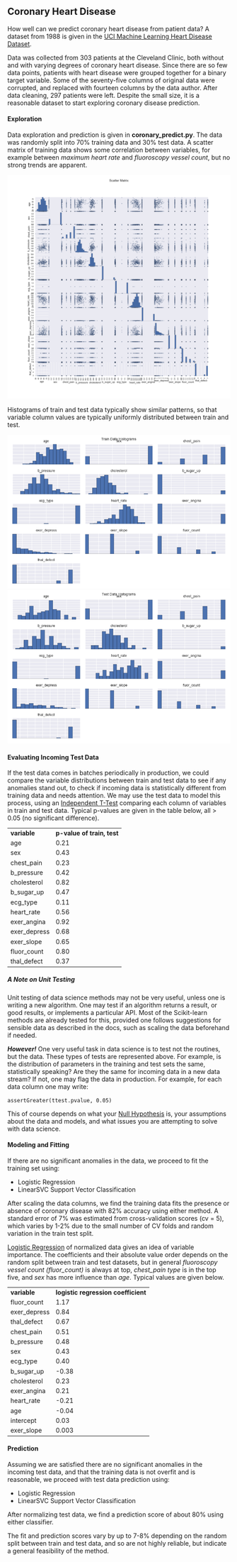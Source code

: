 ## Coronary Heart Disease
How well can we predict coronary heart disease from patient data?  A dataset from 1988 is given in the [UCI Machine Learning Heart Disease Dataset](http://archive.ics.uci.edu/ml/datasets/Heart+Disease).  

Data was collected from 303 patients at the Cleveland Clinic, both without and with varying degrees of coronary heart disease.  Since there are so few data points, patients with heart disease were grouped together for a binary target variable.  Some of the seventy-five columns of original data were corrupted, and replaced with fourteen columns by the data author.  After data cleaning, 297 patients were left.  Despite the small size, it is a reasonable dataset to start exploring coronary disease prediction.  

#### Exploration
Data exploration and prediction is given in __coronary_predict.py__.  The data was randomly split into 70% training data and 30% test data.  A scatter matrix of training data shows some correlation between variables, for example between *maximum heart rate* and *fluoroscopy vessel count*, but no strong trends are apparent.

<img src="https://github.com/bfetler/coronary_disease/blob/master/coronary_disease_plots/scatter_matrix.png" alt="scatter matrix" />

Histograms of train and test data typically show similar patterns, so that variable column values are typically uniformly distributed between train and test.  

<img src="https://github.com/bfetler/coronary_disease/blob/master/coronary_disease_plots/hist_coronary_train.png" alt="coronary training data histograms" />

<img src="https://github.com/bfetler/coronary_disease/blob/master/coronary_disease_plots/hist_coronary_test.png" alt="coronary test data histograms" />

#### Evaluating Incoming Test Data
If the test data comes in batches periodically in production, we could compare the variable distributions between train and test data to see if any anomalies stand out, to check if incoming data is statistically different from training data and needs attention.  We may use the test data to model this process, using an [Independent T-Test](http://docs.scipy.org/doc/scipy-0.17.0/reference/generated/scipy.stats.ttest_ind.html) comparing each column of variables in train and test data.  Typical p-values are given in the table below, all > 0.05 (no significant difference).  

<table>
<tr>
<td><strong>variable</strong></td>
<td><strong>p-value of train, test</strong></td>
</tr>
<tr>
<td>age</td>
<td>0.21</td>
</tr>
<tr>
<td>sex</td>
<td>0.43</td>
</tr>
<tr>
<td>chest_pain</td>
<td>0.23</td>
</tr>
<tr>
<td>b_pressure</td>
<td>0.42</td>
</tr>
<tr>
<td>cholesterol</td>
<td>0.82</td>
</tr>
<tr>
<td>b_sugar_up</td>
<td>0.47</td>
</tr>
<tr>
<td>ecg_type</td>
<td>0.11</td>
</tr>
<tr>
<td>heart_rate</td>
<td>0.56</td>
</tr>
<tr>
<td>exer_angina</td>
<td>0.92</td>
</tr>
<tr>
<td>exer_depress</td>
<td>0.68</td>
</tr>
<tr>
<td>exer_slope</td>
<td>0.65</td>
</tr>
<tr>
<td>fluor_count</td>
<td>0.80</td>
</tr>
<tr>
<td>thal_defect</td>
<td>0.37</td>
</tr>
</table>

##### A Note on Unit Testing
Unit testing of data science methods may not be very useful, unless one is writing a new algorithm.  One may test if an algorithm returns a result, or good results, or implements a particular API.  Most of the Scikit-learn methods are already tested for this, provided one follows suggestions for sensible data as described in the docs, such as scaling the data beforehand if needed.  

__*However!*__ One very useful task in data science is to test not the routines, but the data.  These types of tests are represented above.  For example, is the distribution of parameters in the training and test sets the same, statistically speaking?  Are they the same for incoming data in a new data stream?  If not, one may flag the data in production.  For example, for each data column one may write:

    assertGreater(ttest.pvalue, 0.05)

This of course depends on what your [Null Hypothesis](https://en.wikipedia.org/wiki/Null_hypothesis) is, your assumptions about the data and models, and what issues you are attempting to solve with data science.  

#### Modeling and Fitting
If there are no significant anomalies in the data, we proceed to fit the training set using:
+ Logistic Regression
+ LinearSVC Support Vector Classification

After scaling the data columns, we find the training data fits the presence or absence of coronary disease with 82% accuracy using either method.  A standard error of 7% was estimated from cross-validation scores (cv = 5), which varies by 1-2% due to the small number of CV folds and random variation in the train test split.

[Logistic Regression](http://scikit-learn.org/stable/modules/generated/sklearn.linear_model.LogisticRegression.html) of normalized data gives an idea of variable importance.  The coefficients and their absolute value order depends on the random split between train and test datasets, but in general *fluoroscopy vessel count (fluor_count)* is always at top, *chest_pain type* is in the top five, and *sex* has more influence than *age*.  Typical values are given below.

<table>
<tr>
<td><strong>variable</strong></td>
<td><strong>logistic regression coefficient</strong></td>
</tr>
<tr>
<td>fluor_count</td>
<td>1.17</td>
</tr>
<tr>
<td>exer_depress</td>
<td>0.84</td>
</tr>
<tr>
<td>thal_defect</td>
<td>0.67</td>
</tr>
<tr>
<td>chest_pain</td>
<td>0.51</td>
</tr>
<tr>
<td>b_pressure</td>
<td>0.48</td>
</tr>
<tr>
<td>sex</td>
<td>0.43</td>
</tr>
<tr>
<td>ecg_type</td>
<td>0.40</td>
</tr>
<tr>
<td>b_sugar_up</td>
<td>-0.38</td>
</tr>
<tr>
<td>cholesterol</td>
<td>0.23</td>
</tr>
<tr>
<td>exer_angina</td>
<td>0.21</td>
</tr>
<tr>
<td>heart_rate</td>
<td>-0.21</td>
</tr>
<tr>
<td>age</td>
<td>-0.04</td>
</tr>
<tr>
<td>intercept</td>
<td>0.03</td>
</tr>
<tr>
<td>exer_slope</td>
<td>0.003</td>
</tr>
</table>

#### Prediction
Assuming we are satisfied there are no significant anomalies in the incoming test data, and that the training data is not overfit and is reasonable, we proceed with test data prediction using:
+ Logistic Regression
+ LinearSVC Support Vector Classification

After normalizing test data, we find a prediction score of about 80% using either classifier.   

The fit and prediction scores vary by up to 7-8% depending on the random split between train and test data, and so are not highly reliable, but indicate a general feasibility of the method.  
